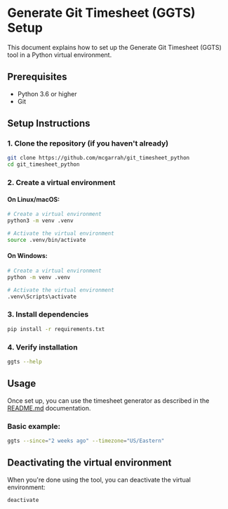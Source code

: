 # Generate Git Timesheet (GGTS) Setup

This document explains how to set up the Generate Git Timesheet (GGTS) tool in a Python virtual environment.

## Prerequisites

- Python 3.6 or higher
- Git

## Setup Instructions

### 1. Clone the repository (if you haven't already)

```bash
git clone https://github.com/mcgarrah/git_timesheet_python
cd git_timesheet_python
```

### 2. Create a virtual environment

#### On Linux/macOS:

```bash
# Create a virtual environment
python3 -m venv .venv

# Activate the virtual environment
source .venv/bin/activate
```

#### On Windows:

```bash
# Create a virtual environment
python -m venv .venv

# Activate the virtual environment
.venv\Scripts\activate
```

### 3. Install dependencies

```bash
pip install -r requirements.txt
```

### 4. Verify installation

```bash
ggts --help
```

## Usage

Once set up, you can use the timesheet generator as described in the [README.md](README.md) documentation.

### Basic example:

```bash
ggts --since="2 weeks ago" --timezone="US/Eastern"
```

## Deactivating the virtual environment

When you're done using the tool, you can deactivate the virtual environment:

```bash
deactivate
```
